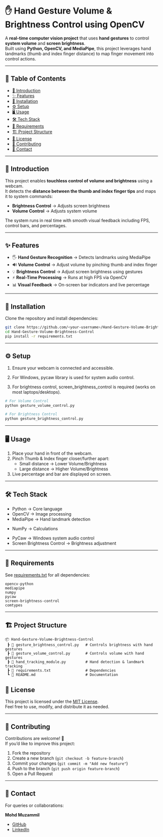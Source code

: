# ✋ Hand Gesture Volume & Brightness Control using OpenCV  

A **real-time computer vision project** that uses **hand gestures** to control **system volume** and **screen brightness**.  
Built using **Python, OpenCV, and MediaPipe**, this project leverages hand landmarks (thumb and index finger distance) to map finger movement into control actions.  

---

## 📑 Table of Contents  

- [📖 Introduction](#-introduction)  
- [✨ Features](#-features)  
- [🚀 Installation](#-installation)  
- [⚙️ Setup](#️-setup)  
- [🖥️ Usage](#️-usage)  
- [🛠️ Tech Stack](#-tech-stack)  
- [📌 Requirements](#-requirements)  
- [🏗️ Project Structure](#️-project-structure)  
- [📄 License](#-license)  
- [🤝 Contributing](#-contributing)  
- [📧 Contact](#-contact)  

---

## 📖 Introduction  

This project enables **touchless control of volume and brightness** using a webcam.  
It detects the **distance between the thumb and index finger tips** and maps it to system commands:  

- **Brightness Control** → Adjusts screen brightness  
- **Volume Control** → Adjusts system volume  

The system runs in real time with smooth visual feedback including FPS, control bars, and percentages.  

---

## ✨ Features  

- 🖐️ **Hand Gesture Recognition** → Detects landmarks using MediaPipe  
- 🔊 **Volume Control** → Adjust volume by pinching thumb and index finger  
- 💡 **Brightness Control** → Adjust screen brightness using gestures  
- ⚡ **Real-Time Processing** → Runs at high FPS via OpenCV  
- 📊 **Visual Feedback** → On-screen bar indicators and live percentage  

---

## 🚀 Installation  

Clone the repository and install dependencies:  

```bash
git clone https://github.com/<your-username>/Hand-Gesture-Volume-Brightness-Control.git
cd Hand-Gesture-Volume-Brightness-Control
pip install -r requirements.txt
```

---

## ⚙️ Setup

1. Ensure your webcam is connected and accessible.

2. For Windows, pycaw library is used for system audio control.

3. For brightness control, screen_brightness_control is required (works on most laptops/desktops).

```bash
# For Volume Control
python gesture_volume_control.py

# For Brightness Control
python gesture_brightness_control.py

```

---

## 🖥️ Usage

1. Place your hand in front of the webcam.
2. Pinch Thumb & Index finger closer/further apart:
   * Small distance → Lower Volume/Brightness
   * Large distance → Higher Volume/Brightness
3. Live percentage and bar are displayed on screen.
---

## 🛠️ Tech Stack

* Python → Core language
* OpenCV → Image processing
* MediaPipe → Hand landmark detection
+ NumPy → Calculations
* PyCaw → Windows system audio control
* Screen Brightness Control → Brightness adjustment

---

## 📌 Requirements

See [requirements.txt](https://github.com/Mohd-Muzammil7052/hand_gesture_volume_and_brightness_control_using_opencv/blob/main/requirements.txt) for all dependencies:

```text
opencv-python
mediapipe
numpy
pycaw
screen-brightness-control
comtypes
```

---

## 🏗️ Project Structure  

```text
📦 Hand-Gesture-Volume-Brightness-Control
 ┣ 📜 gesture_brightness_control.py   # Controls brightness with hand gestures
 ┣ 📜 gesture_volume_control.py       # Controls volume with hand gestures
 ┣ 📜 hand_tracking_module.py         # Hand detection & landmark tracking
 ┣ 📜 requirements.txt                # Dependencies
 ┗ 📜 README.md                       # Documentation

```

## 📄 License  

This project is licensed under the [MIT License](https://opensource.org/license/mit).  
Feel free to use, modify, and distribute it as needed.

---

## 🤝 Contributing  

Contributions are welcome! 🎉  
If you’d like to improve this project:  

1. Fork the repository  
2. Create a new branch (`git checkout -b feature-branch`)  
3. Commit your changes (`git commit -m "Add new feature"`)  
4. Push to the branch (`git push origin feature-branch`)  
5. Open a Pull Request  

---

## 📧 Contact  

For queries or collaborations:  

**Mohd Muzammil**  
- [GitHub](https://github.com/Mohd-Muzammil7052)  
- [LinkedIn](https://www.linkedin.com/in/mohd-muzammil-109044290/) 
